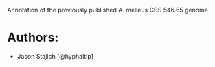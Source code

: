 Annotation of the previously published A. melleus CBS 546.65 genome

Authors:
========
- Jason Stajich [@hyphaltip]
